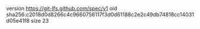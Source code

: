 version https://git-lfs.github.com/spec/v1
oid sha256:c2018d0d8266c4c9660756117f3d0d61188c2e2c49db74818cc14031d05e41f8
size 23
